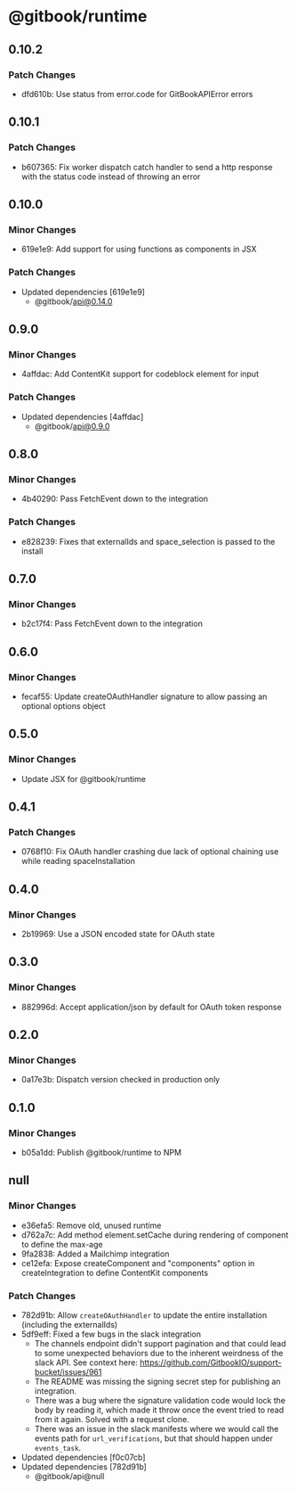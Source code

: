 # @gitbook/runtime

## 0.10.2

### Patch Changes

-   dfd610b: Use status from error.code for GitBookAPIError errors

## 0.10.1

### Patch Changes

-   b607365: Fix worker dispatch catch handler to send a http response with the status code instead of throwing an error

## 0.10.0

### Minor Changes

-   619e1e9: Add support for using functions as components in JSX

### Patch Changes

-   Updated dependencies [619e1e9]
    -   @gitbook/api@0.14.0

## 0.9.0

### Minor Changes

-   4affdac: Add ContentKit support for codeblock element for input

### Patch Changes

-   Updated dependencies [4affdac]
    -   @gitbook/api@0.9.0

## 0.8.0

### Minor Changes

-   4b40290: Pass FetchEvent down to the integration

### Patch Changes

-   e828239: Fixes that externalIds and space_selection is passed to the install

## 0.7.0

### Minor Changes

-   b2c17f4: Pass FetchEvent down to the integration

## 0.6.0

### Minor Changes

-   fecaf55: Update createOAuthHandler signature to allow passing an optional options object

## 0.5.0

### Minor Changes

-   Update JSX for @gitbook/runtime

## 0.4.1

### Patch Changes

-   0768f10: Fix OAuth handler crashing due lack of optional chaining use while reading spaceInstallation

## 0.4.0

### Minor Changes

-   2b19969: Use a JSON encoded state for OAuth state

## 0.3.0

### Minor Changes

-   882996d: Accept application/json by default for OAuth token response

## 0.2.0

### Minor Changes

-   0a17e3b: Dispatch version checked in production only

## 0.1.0

### Minor Changes

-   b05a1dd: Publish @gitbook/runtime to NPM

## null

### Minor Changes

-   e36efa5: Remove old, unused runtime
-   d762a7c: Add method element.setCache during rendering of component to define the max-age
-   9fa2838: Added a Mailchimp integration
-   ce12efa: Expose createComponent and "components" option in createIntegration to define ContentKit components

### Patch Changes

-   782d91b: Allow `createOAuthHandler` to update the entire installation (including the externalIds)
-   5df9eff: Fixed a few bugs in the slack integration
    -   The channels endpoint didn't support pagination and that could lead to some unexpected behaviors due to the inherent weirdness of the slack API. See context here: https://github.com/GitbookIO/support-bucket/issues/961
    -   The README was missing the signing secret step for publishing an integration.
    -   There was a bug where the signature validation code would lock the body by reading it, which made it throw once the event tried to read from it again. Solved with a request clone.
    -   There was an issue in the slack manifests where we would call the events path for `url_verifications`, but that should happen under `events_task`.
-   Updated dependencies [f0c07cb]
-   Updated dependencies [782d91b]
    -   @gitbook/api@null
